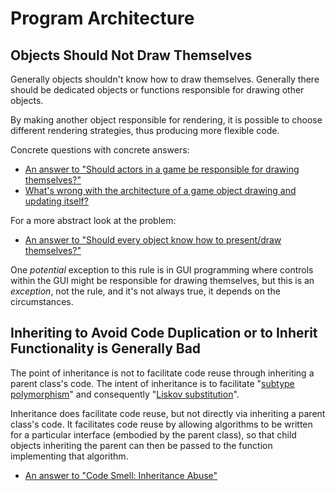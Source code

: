 # Program Architecture

## Objects Should Not Draw Themselves

Generally objects shouldn't know how to draw themselves.
Generally there should be dedicated objects or functions responsible for drawing other objects.

By making another object responsible for rendering,
it is possible to choose different rendering strategies,
thus producing more flexible code.

Concrete questions with concrete answers:

* [An answer to "Should actors in a game be responsible for drawing themselves?"](https://gamedev.stackexchange.com/a/14138)
* [What's wrong with the architecture of a game object drawing and updating itself?](https://stackoverflow.com/questions/3000525/whats-wrong-with-the-architecture-of-a-game-object-drawing-and-updating-itself)

For a more abstract look at the problem:

* [An answer to "Should every object know how to present/draw themselves?"](https://softwareengineering.stackexchange.com/a/314183)

One _potential_ exception to this rule is in GUI programming where controls within the GUI might be responsible for drawing themselves,
but this is an _exception_, not the rule, and it's not always true, it depends on the circumstances.

## Inheriting to Avoid Code Duplication or to Inherit Functionality is Generally Bad

The point of inheritance is not to facilitate code reuse through inheriting a parent class's code.
The intent of inheritance is to facilitate "[subtype polymorphism](https://en.wikipedia.org/wiki/Subtyping)" and consequently "[Liskov substitution](https://en.wikipedia.org/wiki/Liskov_substitution_principle)".

Inheritance does facilitate code reuse, but not directly via inheriting a parent class's code.
It facilitates code reuse by allowing algorithms to be written for a particular interface (embodied by the parent class),
so that child objects inheriting the parent can then be passed to the function implementing that algorithm.

* [An answer to "Code Smell: Inheritance Abuse"](https://softwareengineering.stackexchange.com/a/12446)
